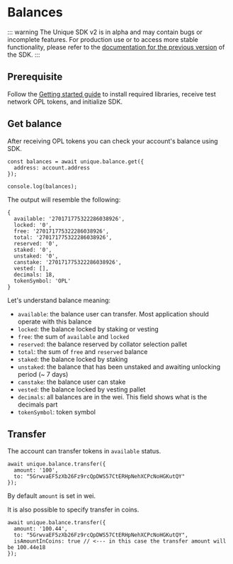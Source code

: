# Balances

::: warning
The Unique SDK v2 is in alpha and may contain bugs or incomplete features. For production use or to access more stable functionality, please refer to the [documentation for the previous version](../getting-started.md) of the SDK.
:::

## Prerequisite

Follow the [Getting started guide](./quick-start.md) to install required libraries, receive test network OPL tokens, and initialize SDK.

## Get balance

After receiving OPL tokens you can check your account's balance using SDK.

```ts:no-line-numbers
const balances = await unique.balance.get({
  address: account.address
});

console.log(balances);
```

The output will resemble the following:

```ts:no-line-numbers
{
  available: '270171775322286038926',
  locked: '0',
  free: '270171775322286038926',
  total: '270171775322286038926',
  reserved: '0',
  staked: '0',
  unstaked: '0',
  canstake: '270171775322286038926',
  vested: [],
  decimals: 18,
  tokenSymbol: 'OPL'
}
```

Let's understand balance meaning:

- `available`: the balance user can transfer. Most application should operate with this balance
- `locked`: the balance locked by staking or vesting
- `free`: the sum of `available` and `locked`
- `reserved`: the balance reserved by collator selection pallet
- `total`: the sum of `free` and `reserved` balance
- `staked`: the balance locked by staking
- `unstaked`: the balance that has been unstaked and awaiting unlocking period (~ 7 days)
- `canstake`: the balance user can stake
- `vested`: the balance locked by vesting pallet
- `decimals`: all balances are in the wei. This field shows what is the decimals part
- `tokenSymbol`: token symbol

## Transfer

The account can transfer tokens in `available` status.

```ts:no-line-numbers
await unique.balance.transfer({
  amount: '100',
  to: "5GrwvaEF5zXb26Fz9rcQpDWS57CtERHpNehXCPcNoHGKutQY"
});
```

By default `amount` is set in wei.

It is also possible to specify transfer in coins.

```ts:no-line-numbers
await unique.balance.transfer({
  amount: '100.44',
  to: "5GrwvaEF5zXb26Fz9rcQpDWS57CtERHpNehXCPcNoHGKutQY",
  isAmountInCoins: true // <--- in this case the transfer amount will be 100.44e18
});
```